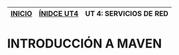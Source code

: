 | [INICIO](../README.md) |  [ÍNIDCE UT4](INDICE.md) | UT 4: SERVICIOS DE RED |
| ----------------------- | :-------------: | ---------------------: |


# INTRODUCCIÓN A MAVEN

